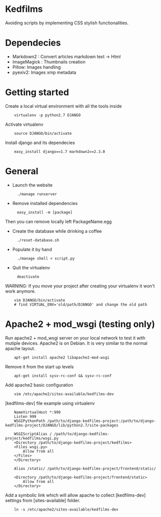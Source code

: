 # Kedfilms
Avoiding scripts by implementing CSS stylish functionalities.


# Dependecies

* Markdown2 : Convert articles markdown text -> Html
* ImageMagick : Thumbnails creation
* Pillow: Images handling
* pyexiv2: Images xmp metadata


# Getting started

Create a local virtual environment with all the tools inside

        virtualenv -p python2.7 DJANGO

Activate virtualenv

        source DJANGO/bin/activate

Install django and its dependecies

        easy_install django==1.7 markdown2==2.3.0 


# General

* Launch the website

        ./manage runserver

* Remove installed dependencies
    
        easy_install -m [package]

Then you can remove locally left PackageName.egg

* Create the database while drinking a coffee

        ./reset-database.sh

* Populate it by hand

        ./manage shell < script.py

* Quit the virtualenv

        deactivate

WARNING: If you move your project after creating your virtualenv it won't work anymore.

        vim DJANGO/bin/activate
        # find VIRTUAL_ENV='old/path/DJANGO' and change the old path


# Apache2 + mod_wsgi (testing only)

Run apache2 + mod_wsgi server on your local network to test it with mutiple devices. Apache2 is on Debian. It is very similar to the normal apache layout.

		apt-get install apache2 libapache2-mod-wsgi

Remove it from the start up levels

		apt-get install sysv-rc-conf && sysv-rc-conf

Add apache2 basic configuration

		vim /etc/apache2/sites-available/kedfilms-dev

[kedfilms-dev] file example using virtualenv

		NameVirtualHost *:999
		Listen 999
		WSGIPythonPath /path/to/django-kedfilms-project:/path/to/django-kedfilms-project/DJANGO/lib/python2.7/site-packages

		WSGIScriptAlias / /path/to/django-kedfilms-project/kedfilms/wsgi.py
		<Directory /path/to/django-kedfilms-project/kedfilms>
		<Files wsgi.py>
		    Allow from all
		</Files>
		</Directory>

		Alias /static/ /path/to/django-kedfilms-project/frontend/static/

		<Directory /path/to/django-kedfilms-project/frontend/static>
		    Allow from all
		</Directory>

Add a symbolic link which will allow apache to collect [kedfilms-dev] settings from [sites-available] folder.

		ln -s /etc/apache2/sites-available/kedfilms-dev
